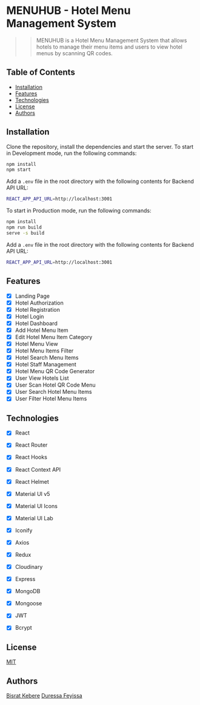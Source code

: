 # MENUHUB - Hotel Menu Management System

>> MENUHUB is a Hotel Menu Management System that allows hotels to manage their menu items and users to view hotel menus by scanning QR codes.

## Table of Contents

- [Installation](#installation)
- [Features](#features)
- [Technologies](#technologies)
- [License](#license)
- [Authors](#authors)

## Installation

Clone the repository, install the dependencies and start the server.
To start in Development mode, run the following commands:

```bash
npm install
npm start
```

Add a `.env` file in the root directory with the following contents for Backend API URL:

```bash
REACT_APP_API_URL=http://localhost:3001
```

To start in Production mode, run the following commands:

```bash
npm install
npm run build
serve -s build
```

Add a `.env` file in the root directory with the following contents for Backend API URL:

```bash
REACT_APP_API_URL=http://localhost:3001
```

## Features

- [x] Landing Page
- [x] Hotel Authorization
- [x] Hotel Registration
- [x] Hotel Login
- [x] Hotel Dashboard
- [x] Add Hotel Menu Item
- [x] Edit Hotel Menu Item Category
- [x] Hotel Menu View
- [x] Hotel Menu Items Filter
- [x] Hotel Search Menu Items
- [x] Hotel Staff Management
- [x] Hotel Menu QR Code Generator
- [x] User View Hotels List
- [x] User Scan Hotel QR Code Menu
- [x] User Search Hotel Menu Items
- [x] User Filter Hotel Menu Items

## Technologies

- [x] React
- [x] React Router
- [x] React Hooks
- [x] React Context API
- [x] React Helmet
- [x] Material UI v5
- [x] Material UI Icons
- [x] Material UI Lab
- [x] Iconify 
- [x] Axios
- [x] Redux
- [x] Cloudinary
- [x] Express
- [x] MongoDB
- [x] Mongoose
- [x] JWT
- [x] Bcrypt



## License

[MIT](https://choosealicense.com/licenses/mit/)

## Authors

[Bisrat Kebere](https://bisrat.tech) 
[Duressa Feyissa](https://github.com/duressa-feyissa) 


